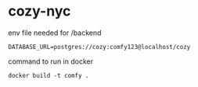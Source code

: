 # cozy-nyc

env file needed for /backend

```DATABASE_URL=postgres://cozy:comfy123@localhost/cozy```

command to run in docker

```docker build -t comfy .```